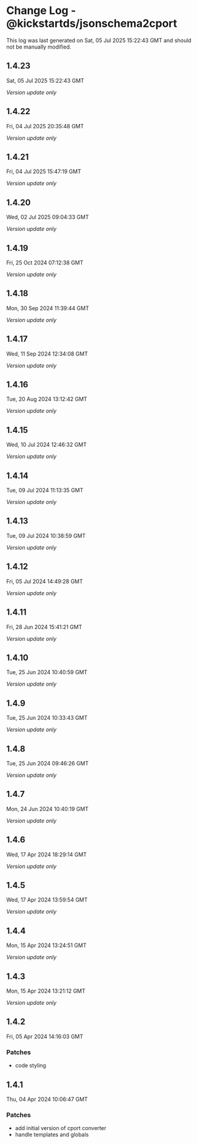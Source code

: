 # Change Log - @kickstartds/jsonschema2cport

This log was last generated on Sat, 05 Jul 2025 15:22:43 GMT and should not be manually modified.

## 1.4.23
Sat, 05 Jul 2025 15:22:43 GMT

_Version update only_

## 1.4.22
Fri, 04 Jul 2025 20:35:48 GMT

_Version update only_

## 1.4.21
Fri, 04 Jul 2025 15:47:19 GMT

_Version update only_

## 1.4.20
Wed, 02 Jul 2025 09:04:33 GMT

_Version update only_

## 1.4.19
Fri, 25 Oct 2024 07:12:38 GMT

_Version update only_

## 1.4.18
Mon, 30 Sep 2024 11:39:44 GMT

_Version update only_

## 1.4.17
Wed, 11 Sep 2024 12:34:08 GMT

_Version update only_

## 1.4.16
Tue, 20 Aug 2024 13:12:42 GMT

_Version update only_

## 1.4.15
Wed, 10 Jul 2024 12:46:32 GMT

_Version update only_

## 1.4.14
Tue, 09 Jul 2024 11:13:35 GMT

_Version update only_

## 1.4.13
Tue, 09 Jul 2024 10:38:59 GMT

_Version update only_

## 1.4.12
Fri, 05 Jul 2024 14:49:28 GMT

_Version update only_

## 1.4.11
Fri, 28 Jun 2024 15:41:21 GMT

_Version update only_

## 1.4.10
Tue, 25 Jun 2024 10:40:59 GMT

_Version update only_

## 1.4.9
Tue, 25 Jun 2024 10:33:43 GMT

_Version update only_

## 1.4.8
Tue, 25 Jun 2024 09:46:26 GMT

_Version update only_

## 1.4.7
Mon, 24 Jun 2024 10:40:19 GMT

_Version update only_

## 1.4.6
Wed, 17 Apr 2024 18:29:14 GMT

_Version update only_

## 1.4.5
Wed, 17 Apr 2024 13:59:54 GMT

_Version update only_

## 1.4.4
Mon, 15 Apr 2024 13:24:51 GMT

_Version update only_

## 1.4.3
Mon, 15 Apr 2024 13:21:12 GMT

_Version update only_

## 1.4.2
Fri, 05 Apr 2024 14:16:03 GMT

### Patches

- code styling

## 1.4.1
Thu, 04 Apr 2024 10:06:47 GMT

### Patches

- add initial version of cport converter
- handle templates and globals

